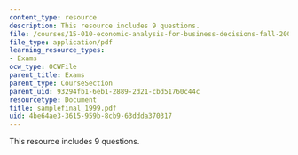 ```yaml
---
content_type: resource
description: This resource includes 9 questions.
file: /courses/15-010-economic-analysis-for-business-decisions-fall-2004/4be64ae33615959b8cb963ddda370317_samplefinal_1999.pdf
file_type: application/pdf
learning_resource_types:
- Exams
ocw_type: OCWFile
parent_title: Exams
parent_type: CourseSection
parent_uid: 93294fb1-6eb1-2889-2d21-cbd51760c44c
resourcetype: Document
title: samplefinal_1999.pdf
uid: 4be64ae3-3615-959b-8cb9-63ddda370317
---
```

This resource includes 9 questions.

